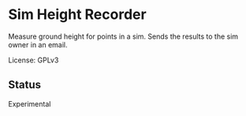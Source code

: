 # Sim Height Recorder
Measure ground height for points in a sim. 
Sends the results to the sim owner in an email.

License: GPLv3

## Status
Experimental


